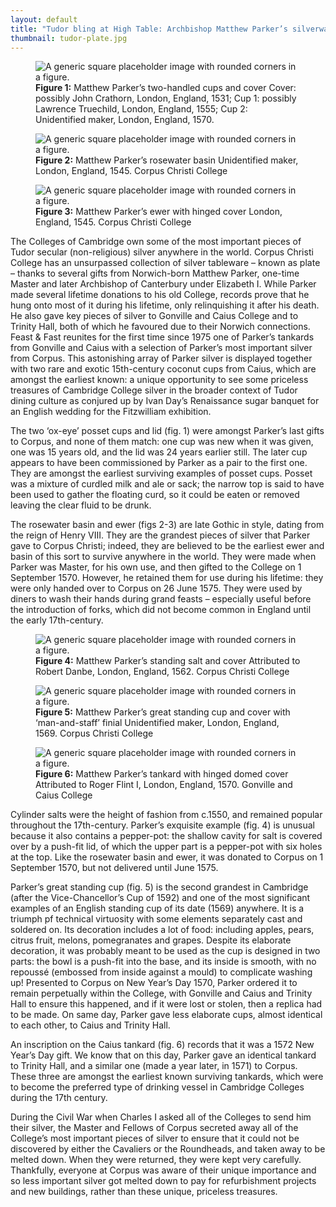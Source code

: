 ```yaml
---
layout: default
title: "Tudor bling at High Table: Archbishop Matthew Parker’s silverware for Cambridge Colleges"
thumbnail: tudor-plate.jpg
---
```


<figure class="figure col-md-12">
  <img src="/images/discover/DSC_9457.jpg" class="figure-img img-fluid rounded" alt="A generic square placeholder image with rounded corners in a figure.">
  <figcaption class="figure-caption">
    <strong>Figure 1:</strong> Matthew Parker’s two-handled cups and cover
    Cover: possibly John Crathorn, London, England, 1531; Cup 1: possibly Lawrence Truechild, London, England, 1555; Cup 2: Unidentified maker, London, England, 1570.
  </figcaption>
</figure>

<figure class="figure col-md-12">
  <img src="/images/discover/RosewaterBowl.jpg" class="figure-img img-fluid rounded" alt="A generic square placeholder image with rounded corners in a figure.">
  <figcaption class="figure-caption">
    <strong>Figure 2:</strong> Matthew Parker’s rosewater basin
    Unidentified maker, London, England, 1545. Corpus Christi College
  </figcaption>
</figure>

<figure class="figure col-md-12">
  <img src="/images/discover/DSC_9400.jpg" class="figure-img img-fluid rounded" alt="A generic square placeholder image with rounded corners in a figure.">
  <figcaption class="figure-caption">
    <strong>Figure 3:</strong> Matthew Parker’s ewer with hinged cover
    London, England, 1545. Corpus Christi College
  </figcaption>
</figure>

The Colleges of Cambridge own some of the most important pieces of Tudor secular (non-religious) silver anywhere in the world. Corpus Christi College has an unsurpassed collection of silver tableware – known as plate – thanks to several gifts from Norwich-born Matthew Parker, one-time Master and later Archbishop of Canterbury under Elizabeth I. While Parker made several lifetime donations to his old College, records prove that he hung onto most of it during his lifetime, only relinquishing it after his death. He also gave key pieces of silver to Gonville and Caius College and to Trinity Hall, both of which he favoured due to their Norwich connections. Feast & Fast reunites for the first time since 1975 one of Parker’s tankards from Gonville and Caius with a selection of Parker’s most important silver from Corpus. This astonishing array of Parker silver is displayed together with two rare and exotic 15th-century coconut cups from Caius, which are amongst the earliest known: a unique opportunity to see some priceless treasures of Cambridge College silver in the broader context of Tudor dining culture as conjured up by Ivan Day’s Renaissance sugar banquet for an English wedding for the Fitzwilliam exhibition.

The two ‘ox-eye’ posset cups and lid (fig. 1) were amongst Parker’s last gifts to Corpus, and none of them match: one cup was new when it was given, one was 15 years old, and the lid was 24 years earlier still. The later cup appears to have been commissioned by Parker as a pair to the first one. They are amongst the earliest surviving examples of posset cups. Posset was a mixture of curdled milk and ale or sack; the narrow top is said to have been used to gather the floating curd, so it could be eaten or removed leaving the clear fluid to be drunk.

The rosewater basin and ewer (figs 2-3) are late Gothic in style, dating from the reign of Henry VIII. They are the grandest pieces of silver that Parker gave to Corpus Christi; indeed, they are believed to be the earliest ewer and basin of this sort to survive anywhere in the world. They were made when Parker was Master, for his own use, and then gifted to the College on 1 September 1570. However, he retained them for use during his lifetime: they were only handed over to Corpus on 26 June 1575. They were used by diners to wash their hands during grand feasts – especially useful before the introduction of forks, which did not become common in England until the early 17th-century.

<figure class="figure col-md-12">
  <img src="/images/discover/ParkerSalt.jpg" class="figure-img img-fluid rounded" alt="A generic square placeholder image with rounded corners in a figure.">
  <figcaption class="figure-caption">
    <strong>Figure 4:</strong> Matthew Parker’s standing salt and cover
    Attributed to Robert Danbe, London, England, 1562. Corpus Christi College
  </figcaption>
</figure>

<figure class="figure col-md-12">
  <img src="/images/discover/placeholder.svg" class="figure-img img-fluid rounded" alt="A generic square placeholder image with rounded corners in a figure.">
  <figcaption class="figure-caption">
    <strong>Figure 5:</strong> Matthew Parker’s great standing cup and cover with ‘man-and-staff’ finial
    Unidentified maker, London, England, 1569. Corpus Christi College
  </figcaption>
</figure>

<figure class="figure col-md-12">
  <img src="/images/discover/L1000945.jpg" class="figure-img img-fluid rounded" alt="A generic square placeholder image with rounded corners in a figure.">
  <figcaption class="figure-caption">
    <strong>Figure 6:</strong> Matthew Parker’s tankard with hinged domed cover
    Attributed to Roger Flint I, London, England, 1570. Gonville and Caius College
  </figcaption>
</figure>

Cylinder salts were the height of fashion from c.1550, and remained popular throughout the 17th-century. Parker’s exquisite example (fig. 4) is unusual because it also contains a pepper-pot: the shallow cavity for salt is covered over by a push-fit lid, of which the upper part is a pepper-pot with six holes at the top. Like the rosewater basin and ewer, it was donated to Corpus on 1 September 1570, but not delivered until June 1575.

Parker’s great standing cup (fig. 5) is the second grandest in Cambridge (after the Vice-Chancellor’s Cup of 1592) and one of the most significant examples of an English standing cup of its date (1569) anywhere. It is a triumph pf technical virtuosity with some elements separately cast and soldered on. Its decoration includes a lot of food: including apples, pears, citrus fruit, melons, pomegranates and grapes. Despite its elaborate decoration, it was probably meant to be used as the cup is designed in two parts: the bowl is a push-fit into the base, and its inside is smooth, with no repoussé (embossed from inside against a mould) to complicate washing up! Presented to Corpus on New Year’s Day 1570, Parker ordered it to remain perpetually within the College, with Gonville and Caius and Trinity Hall to ensure this happened, and if it were lost or stolen, then a replica had to be made. On same day, Parker gave less elaborate cups, almost identical to each other, to Caius and Trinity Hall.

An inscription on the Caius tankard (fig. 6) records that it was a 1572 New Year’s Day gift. We know that on this day, Parker gave an identical tankard to Trinity Hall, and a similar one (made a year later, in 1571) to Corpus. These three are amongst the earliest known surviving tankards, which were to become the preferred type of drinking vessel in Cambridge Colleges during the 17th century.

During the Civil War when Charles I asked all of the Colleges to send him their silver, the Master and Fellows of Corpus secreted away all of the College’s most important pieces of silver to ensure that it could not be discovered by either the Cavaliers or the Roundheads, and taken away to be melted down. When they were returned, they were kept very carefully. Thankfully, everyone at Corpus was aware of their unique importance and so less important silver got melted down to pay for refurbishment projects and new buildings, rather than these unique, priceless treasures.
